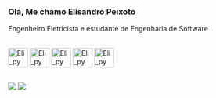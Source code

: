 <h3>Olá, Me chamo Elisandro Peixoto</h3>
<p> 
   Engenheiro Eletricista e estudante de Engenharia de Software
</p>


<div style="display: inline_block"><br>
  <img align="center" alt="Eli_py" width="40" heigh="30" src="https://cdn.jsdelivr.net/gh/devicons/devicon/icons/matlab/matlab-original.svg" />
  <img align="center" alt="Eli_py" width="40" heigh="30" src="https://cdn.jsdelivr.net/gh/devicons/devicon/icons/python/python-original.svg" />
  <img align="center" alt="Eli_py" width="40" heigh="30" src="https://cdn.jsdelivr.net/gh/devicons/devicon/icons/django/django-plain.svg" />
  <img align="center" alt="Eli_py" width="40" heigh="30" src="https://cdn.jsdelivr.net/gh/devicons/devicon/icons/html5/html5-original.svg" />
  <img align="center" alt="Eli_py" width="40" heigh="30" src="https://cdn.jsdelivr.net/gh/devicons/devicon/icons/css3/css3-original.svg" />
</div>

##

<a href="mailto:elisandropeixoto21@gmailcom"><img src="https://img.shields.io/badge/Gmail-D14836?style=for-the-badge&logo=gmail&logoColor=white"></a>
<a href="https://www.linkedin.com/in/elisandro-peixoto-10317b139/"><img src="https://img.shields.io/badge/-LinkedIn-%230077B5?style=for-the-badge&logo=linkedin&logoColor=white"></a>
